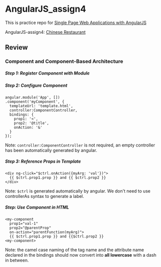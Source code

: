 # AngularJS_assign4
This is practice repo for [Single Page Web Applications with AngularJS](https://www.coursera.org/learn/single-page-web-apps-with-angularjs/)

AngularJS-assign4: [Chinese Restaurant](http://www.qiufengzhu.com/AngularJS_assign4/)

## Review

### Component and Component-Based Architecture
##### Step 1: Register Component with Module

##### Step 2: Configure Component

```
angular.module('App', [])
.component('myComponent', {
  templateUrl: 'template.html',
  controller:ComponentController,
  bindings: {
    prop1: '<',
    prop2: '@title',
    onAction: '&'
  }
});
```

Note: `controller:ComponentController` is not required, an empty controller has been automatically generated by angular.

##### Step 3: Reference Props in Template
```
<div ng-click="$ctrl.onAction({myArg: 'val'})"> 
  {{ $ctrl.prop1.prop }} and {{ $ctrl.prop2 }}
</div>
```

Note: `$ctrl` is generated automatically by angular. We don't need to use controllerAs syntax to generate a label.

##### Step: Use Component in HTML
```
<my-component
  prop1="val-1"
  prop2="@parentProp"
  on-action="parentFunction(myArg)">
  {{ $ctrl.prop1.prop }} and {{$ctrl.prop2 }}
<my-component>
```

Note: the camel case naming of the tag name and the attribute name declared in the bindings should now convert into **all lowercase** with a dash in between. 
